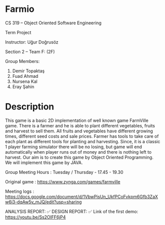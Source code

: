 # Farmio
CS 319 – Object Oriented Software Engineering

Term Project

Instructor: Uğur Doğrusöz

Section 2 – Team F: (2F)

Group Members: 
1. Demir Topaktaş
2. Fuad Ahmad
3. Nursena Kal
4. Eray Şahin

# Description

This game is a basic 2D implementation of well known game FarmVille game. There is a farmer and he is able to plant different vegetables, fruits and harvest to sell them. All fruits and vegetables have different growing times, different seed costs and sale prices. Farmer has tools to take care of each plant as different tools for planting and harvesting.  Since, it is a classic 1 player farming simulator there will be no losing, but game will end automatically when player runs out of money and there is nothing left to harvest. Our aim is to create this game by Object Oriented Programming. We will implement this game by JAVA.


Group Meeting Hours : 
Tuesday / Thursday - 17.45 - 19.30

Original game : https://www.zynga.com/games/farmville

Meeting logs : https://docs.google.com/document/d/1VbwPisUn_UkfPCoFvkpm6Gfb3ZaXw6i3-dqAw5v_mJQ/edit?usp=sharing

ANALYSIS REPORT: :white_check_mark:
DESIGN REPORT: :white_check_mark:
Link of the first demo: https://youtu.be/Ss2OlFF6jP4
